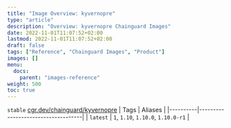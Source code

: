 ```yaml
---
title: "Image Overview: kyvernopre"
type: "article"
description: "Overview: kyvernopre Chainguard Images"
date: 2022-11-01T11:07:52+02:00
lastmod: 2022-11-01T11:07:52+02:00
draft: false
tags: ["Reference", "Chainguard Images", "Product"]
images: []
menu:
  docs:
    parent: "images-reference"
weight: 500
toc: true
---
```


`stable` [cgr.dev/chainguard/kyvernopre](https://github.com/chainguard-images/images/tree/main/images/kyvernopre)
| Tags     | Aliases                            |
|----------|------------------------------------|
| `latest` | `1`, `1.10`, `1.10.0`, `1.10.0-r1` |



